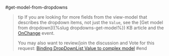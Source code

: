 #get-model-from-dropdowns
>tip If you are looking for more fields from the view-model that describes the dropdown items, not just the `Value`, see the [Get model from dropdown]({%slug dropdowns-get-model%}) KB article and the [OnChange](../events#onchange) event.
>
> You may also want to review/join the discussion and Vote for this request: <a href="https://www.telerik.com/forums/binding-dropdownlist-value-to-complex-model" target="_blank">Binding DropDownList Value to complex model</a>
#end
